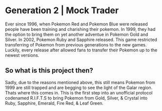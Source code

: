 # Generation 2 | Mock Trader

Ever since 1996, when Pokemon Red and Pokemon Blue were released people have been training
and charishing their pokemon. In 1999, they had the option to bring them on yet another
adventue in Pokemon Gold and Silver. In 2002, Pokemon Ruby and Sapphire released.
This game restricted transferring of Pokemon from previous generations to the new games.
Luckily, every release after allowed fans to transfer their Pokemon up to the newest versions.

## So what is this project then?
Sadly, due to the reasons mentioned above, this still means Pokemon from 1999 are still trapped and 
are begging to see the light of the Galar region. Thats where this comes in. This is the first step 
into an unofficial protocol codenamed R.I.F.T.S to bring Pokemon from Gold, Silver, & Crystal into
Ruby, Sapphire, Emerald, Fire Red, & Leaf Green.